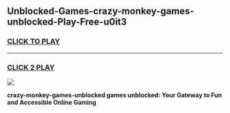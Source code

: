 
## Unblocked-Games-crazy-monkey-games-unblocked-Play-Free-u0it3
<h3>
<a href="https://premium76.site?title=crazy-monkey-games-unblocked&ref=18A">CLICK TO PLAY</a></h3>
<hr>

<h3>
<a href="https://premium76.site?title=crazy-monkey-games-unblocked&ref=18A">CLICK 2 PLAY</a>
  
</h3>

<a href="https://premium76.site?title=crazy-monkey-games-unblocked&ref=18A"><img src="https://clearcache.store/games.png"></a>


**crazy-monkey-games-unblocked games unblocked: Your Gateway to Fun and Accessible Online Gaming**
